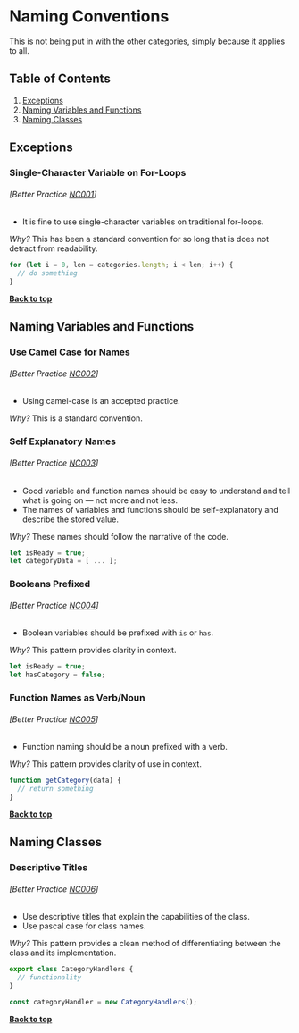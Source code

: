 # Naming Conventions

This is not being put in with the other categories, simply because it applies to all.

## Table of Contents

1. [Exceptions](#exceptionss)
1. [Naming Variables and Functions](#naming-variables-and-functions)
1. [Naming Classes](#naming-classes)

## Exceptions

### Single-Character Variable on For-Loops
###### [Better Practice [NC001](#better-practice-nc001)]

  - It is fine to use single-character variables on traditional for-loops.

  *Why?* This has been a standard convention for so long that is does not detract from readability.
  
```javascript
for (let i = 0, len = categories.length; i < len; i++) {
  // do something
}
```

**[Back to top](#table-of-contents)**

## Naming Variables and Functions

### Use Camel Case for Names
###### [Better Practice [NC002](#better-practice-nc002)]

  - Using camel-case is an accepted practice.

  *Why?* This is a standard convention.

### Self Explanatory Names
###### [Better Practice [NC003](#better-practice-nc003)]

  - Good variable and function names should be easy to understand and tell what is going on — not more and not less.
  - The names of variables and functions should be self-explanatory and describe the stored value.

  *Why?* These names should follow the narrative of the code.

```javascript
let isReady = true;
let categoryData = [ ... ];
```

### Booleans Prefixed
###### [Better Practice [NC004](#better-practice-nc004)]

  - Boolean variables should be prefixed with `is` or `has`.

  *Why?* This pattern provides clarity in context.

```javascript
let isReady = true;
let hasCategory = false;
```

### Function Names as Verb/Noun
###### [Better Practice [NC005](#better-practice-nc005)]

  - Function naming should be a noun prefixed with a verb.

  *Why?* This pattern provides clarity of use in context.

```javascript
function getCategory(data) {
  // return something
}
```

**[Back to top](#table-of-contents)**

## Naming Classes

### Descriptive Titles
###### [Better Practice [NC006](#better-practice-nc006)]

  - Use descriptive titles that explain the capabilities of the class.
  - Use pascal case for class names.

  *Why?* This pattern provides a clean method of differentiating between the class and its implementation.
  
```javascript
export class CategoryHandlers {
  // functionality
}

const categoryHandler = new CategoryHandlers();
```

**[Back to top](#table-of-contents)**
